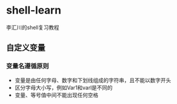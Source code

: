 # shell-learn
李汇川的shell复习教程
## 自定义变量

### 变量名遵循原则 
- 变量是由任何字母、数字和下划线组成的字符串，且不能以数字开头 
- 区分字母大小写，例如Var1和varl是不同的 
- 变量、等号值中间不能出现任何空格

